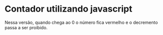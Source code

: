 # Contador utilizando javascript 
Nessa versão, quando chega ao 0 o número fica vermelho e o decremento passa a ser proibido.
